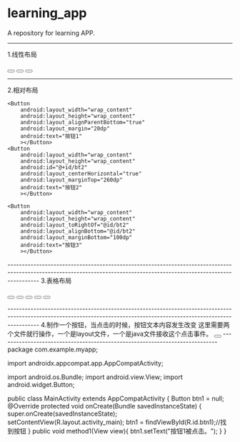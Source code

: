# learning_app
A repository for learning APP.

-----------------------------------------------------------------------------------------------------------------------------------------------------------------------
1.线性布局

<?xml version="1.0" encoding="utf-8"?>
<LinearLayout xmlns:android="http://schemas.android.com/apk/res/android"
    android:layout_width="match_parent"
    android:layout_height="match_parent"
    android:orientation="horizontal"
    >
    <Button
        android:layout_width="0dp"
        android:layout_height="wrap_content"
        android:text="按钮1"
        android:layout_weight="1"
        android:layout_marginRight="10dp"
        >
    </Button>
    <Button
        android:layout_width="0dp"
        android:layout_height="wrap_content"
        android:text="按钮2"
        android:layout_weight="1"
        android:layout_marginRight="10dp"
        >
    </Button>
    <Button
        android:layout_width="0dp"
        android:layout_height="wrap_content"
        android:text="按钮3"
        android:layout_weight="2"
        >
    </Button>

</LinearLayout>


-----------------------------------------------------------------------------------------------------------------------------------------------------------------------
2.相对布局

<?xml version="1.0" encoding="utf-8"?>
<RelativeLayout xmlns:android="http://schemas.android.com/apk/res/android"
    android:layout_width="match_parent"
    android:layout_height="match_parent"
    >

    <Button
        android:layout_width="wrap_content"
        android:layout_height="wrap_content"
        android:layout_alignParentBottom="true"
        android:layout_margin="20dp"
        android:text="按钮1"
        ></Button>
    <Button
        android:layout_width="wrap_content"
        android:layout_height="wrap_content"
        android:id="@+id/bt2"
        android:layout_centerHorizontal="true"
        android:layout_marginTop="260dp"
        android:text="按钮2"
        ></Button>

    <Button
        android:layout_width="wrap_content"
        android:layout_height="wrap_content"
        android:layout_toRightOf="@id/bt2"
        android:layout_alignBottom="@id/bt2"
        android:layout_marginBottom="100dp"
        android:text="按钮3"
        ></Button>
</RelativeLayout>
-----------------------------------------------------------------------------------------------------------------------------------------------------------------------
3.表格布局

<?xml version="1.0" encoding="utf-8"?>
<TableLayout xmlns:android="http://schemas.android.com/apk/res/android"
    android:layout_width="match_parent"
    android:layout_height="match_parent"
    android:stretchColumns="2"
    >
    <TableRow>
        <Button android:text="按钮1" ></Button>
        <Button android:text="按钮2" ></Button>
    </TableRow>
    <TableRow>
       <Button android:text="按钮3"
           android:layout_column="1"
           ></Button>
        <Button android:text="按钮4"></Button>
    </TableRow>
    <TableRow>
        <Button android:text="按钮5"
            android:layout_column="2"
            ></Button>
    </TableRow>

</TableLayout>
-----------------------------------------------------------------------------------------------------------------------------------------------------------------------
4.制作一个按钮，当点击的时候，按钮文本内容发生改变
这里需要两个文件就行操作，一个是layout文件，一个是java文件接收这个点击事件。
<?xml version="1.0" encoding="utf-8"?>
<LinearLayout xmlns:android="http://schemas.android.com/apk/res/android"
    android:layout_width="match_parent"
    android:layout_height="match_parent"
    android:orientation="vertical"
    >
    <Button
        android:layout_width="match_parent"
        android:layout_height="wrap_content"
        android:text="按钮1"
        android:id="@+id/btn1"
        android:onClick="method1"
        ></Button>
</LinearLayout>
----------------------------------------------------------------------------
package com.example.myapp;

import androidx.appcompat.app.AppCompatActivity;

import android.os.Bundle;
import android.view.View;
import android.widget.Button;

public class MainActivity extends AppCompatActivity {
    Button btn1 = null;
    @Override
    protected void onCreate(Bundle savedInstanceState) {
        super.onCreate(savedInstanceState);
        setContentView(R.layout.activity_main);
        btn1 = findViewById(R.id.btn1);//找到按钮
    }
    public void method1(View view){
        btn1.setText("按钮1被点击。");
    }
}
